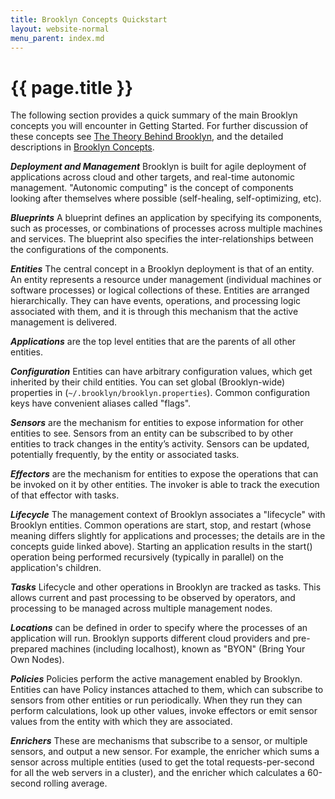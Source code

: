 ```yaml
---
title: Brooklyn Concepts Quickstart
layout: website-normal
menu_parent: index.md
---
```

# {{ page.title }}

The following section provides a quick summary of the main Brooklyn concepts you will encounter in Getting Started.  For further discussion of these concepts see [The Theory Behind Brooklyn]({{book.url.brooklyn_website}}/learnmore/theory.html), and the detailed descriptions in [Brooklyn Concepts](../concepts/index.md).

***Deployment and Management*** Brooklyn is built for agile deployment of applications across cloud and other targets, and real-time autonomic management. "Autonomic computing" is the concept of components looking after themselves where possible (self-healing, self-optimizing, etc).

***Blueprints***  A blueprint defines an application by specifying its components, such as processes, or combinations of processes across multiple machines and services. The blueprint also specifies the inter-relationships between the configurations of the components.

***Entities*** The central concept in a Brooklyn deployment is that of an entity. An entity represents a resource under management (individual machines or software processes) or logical collections of these. Entities are arranged hierarchically. They can have events, operations, and processing logic associated with them, and it is through this mechanism that the active management is delivered.

***Applications*** are the top level entities that are the parents of all other entities.

***Configuration*** Entities can have arbitrary configuration values, which get inherited by their child entities. You can set global (Brooklyn-wide) properties in (``~/.brooklyn/brooklyn.properties``).  Common configuration keys have convenient aliases called "flags".

***Sensors*** are the mechanism for entities to expose information for other entities to see.  Sensors from an entity can be subscribed to by other entities to track changes in the entity’s activity. Sensors can be updated, potentially frequently, by the entity or associated tasks.

***Effectors*** are the mechanism for entities to expose the operations that can be invoked on it by other entities.  The invoker is able to track the execution of that effector with tasks. 


***Lifecycle*** The management context of Brooklyn associates a "lifecycle" with Brooklyn entities.  Common operations are start, stop, and restart (whose meaning differs slightly for applications and processes; the details are in the concepts guide linked above).  Starting an application results in the start() operation being performed recursively (typically in parallel) on the application's children.

***Tasks*** Lifecycle and other operations in Brooklyn are tracked as tasks. This allows current and past processing to be observed by operators, and processing to be managed across multiple management nodes.


***Locations*** can be defined in order to specify where the processes of an application will run.  Brooklyn supports different cloud providers and pre-prepared machines (including localhost), known as "BYON" (Bring Your Own Nodes).

***Policies*** Policies perform the active management enabled by Brooklyn. Entities can have  Policy instances attached to them, which can subscribe to sensors from other entities or run periodically.  When they run they can perform calculations, look up other values, invoke effectors or emit sensor values from the entity with which they are associated.

***Enrichers*** These are mechanisms that subscribe to a sensor, or multiple sensors, and output a new sensor. For example, the enricher which sums a sensor across multiple entities (used to get the total requests-per-second for all the web servers in a cluster), and the enricher which calculates a 60-second rolling average.